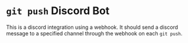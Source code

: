 # `git push` Discord Bot

This is a discord integration using a webhook. It should send a discord message to a specified channel through the webhook on each `git push`.
